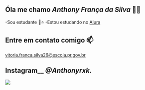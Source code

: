## Óla me chamo _Anthony França da Silva_ 🦋🌙


-Sou estudante 🖤⭐
-Estou estudando no [Alura](https://www.alura.com.br)

## Entre em contato comigo 📫
vitoria.franca.silva26@escola.pr.gov.br


## Instagram__ _@Anthonyrxk._



![](https://tenor.com/pt-BR/view/alucard-castlevania-gif-18998830)


